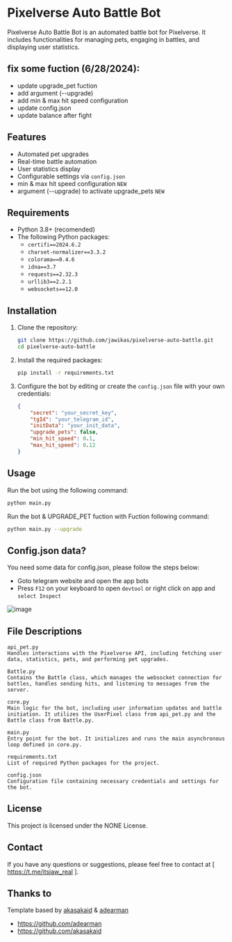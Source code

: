 # Pixelverse Auto Battle Bot

Pixelverse Auto Battle Bot is an automated battle bot for Pixelverse. It includes functionalities for managing pets, engaging in battles, and displaying user statistics.

## fix some fuction (6/28/2024): 

 - update upgrade_pet fuction
 - add argument (--upgrade)
 - add min & max hit speed configuration
 - update config.json
 - update balance after fight

## Features

- Automated pet upgrades
- Real-time battle automation
- User statistics display
- Configurable settings via `config.json`
- min & max hit speed configuration `NEW`
- argument (--upgrade) to activate upgrade_pets `NEW`

## Requirements

- Python 3.8+ (recomended)
- The following Python packages:
  - `certifi==2024.6.2`
  - `charset-normalizer==3.3.2`
  - `colorama==0.4.6`
  - `idna==3.7`
  - `requests==2.32.3`
  - `urllib3==2.2.1`
  - `websockets==12.0`

## Installation

1. Clone the repository:
    ```bash
    git clone https://github.com/jawikas/pixelverse-auto-battle.git
    cd pixelverse-auto-battle
    ```

2. Install the required packages:
    ```bash
    pip install -r requirements.txt
    ```

3. Configure the bot by editing or create the `config.json` file with your own credentials:
    ```json
    {
        "secret": "your_secret_key",
        "tgId": "your_telegram_id",
        "initData": "your_init_data",
        "upgrade_pets": false,
        "min_hit_speed": 0.1,
        "max_hit_speed": 0.12
    }
    ```

## Usage

Run the bot using the following command:
```bash
python main.py
```
Run the bot & UPGRADE_PET fuction with Fuction following command:
```bash
python main.py --upgrade
```
## Config.json data?
You need some data for config.json, please follow the steps below:
- Goto telegram website and open the app bots
- Press ```F12``` on your keyboard to open ```devtool``` or right click on app and ```select Inspect```

![image](https://github.com/jawikas/pixelverse/assets/63976518/d9f08858-e650-4605-86ad-48367ab13f7d)

## File Descriptions
```
api_pet.py
Handles interactions with the Pixelverse API, including fetching user data, statistics, pets, and performing pet upgrades.

Battle.py
Contains the Battle class, which manages the websocket connection for battles, handles sending hits, and listening to messages from the server.

core.py
Main logic for the bot, including user information updates and battle initiation. It utilizes the UserPixel class from api_pet.py and the Battle class from Battle.py.

main.py
Entry point for the bot. It initializes and runs the main asynchronous loop defined in core.py.

requirements.txt
List of required Python packages for the project.

config.json
Configuration file containing necessary credentials and settings for the bot.
```

## License
This project is licensed under the NONE License.

## Contact
If you have any questions or suggestions, please feel free to contact at [ https://t.me/itsjaw_real ].

## Thanks to
Template based by [akasakaid]([url](https://github.com/akasakaid)) & [adearman]([url](https://github.com/adearman))

- https://github.com/adearman
- https://github.com/akasakaid
